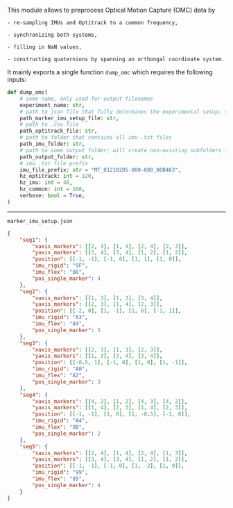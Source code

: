 This module allows to preprocess Optical Motion Capture (OMC) data by
    
    - re-sampling IMUs and Optitrack to a common frequency,
    
    - synchronizing both systems,

    - filling in NaN values,
    
    - constructing quaternions by spanning an orthongal coordinate system.

It mainly exports a single function `dump_omc` which requires the following inputs:
```python
def dump_omc(
    # some name, only used for output filenames
    experiment_name: str,
    # path to json file that fully determines the experimental setup; see below
    path_marker_imu_setup_file: str,
    # path to .csv file
    path_optitrack_file: str,
    # path to folder that contains all imu .txt files 
    path_imu_folder: str,
    # path to some output folder; will create non-existing subfolders in the process 
    path_output_folder: str,
    # imu .txt file prefix
    imu_file_prefix: str = "MT_012102D5-000-000_00B483",
    hz_optitrack: int = 120,
    hz_imu: int = 40,
    hz_common: int = 100,
    verbose: bool = True,
)
```

---

`marker_imu_setup.json`

```json
{
    "seg1": {
        "xaxis_markers": [[2, 4], [1, 4], [2, 4], [2, 3]],
        "yaxis_markers": [[3, 4], [3, 4], [1, 2], [1, 2]],
        "position": [[-1, -1], [-1, 0], [1, 1], [1, 0]],
        "imu_rigid": "9F",
        "imu_flex": "B8",
        "pos_single_marker": 4
    },
    "seg2": {
        "xaxis_markers": [[1, 3], [1, 3], [3, 4]],
        "yaxis_markers": [[2, 3], [1, 4], [2, 3]],
        "position": [[-2, 0], [1, -1], [1, 0], [-1, 1]],
        "imu_rigid": "A3",
        "imu_flex": "84",
        "pos_single_marker": 3
    },
    "seg3": {
        "xaxis_markers": [[2, 3], [1, 3], [2, 3]],
        "yaxis_markers": [[1, 3], [3, 4], [3, 4]],
        "position": [[-0.5, 1], [-1, 0], [1, 0], [1, -1]],
        "imu_rigid": "A0",
        "imu_flex": "A2",
        "pos_single_marker": 3
    },
    "seg4": {
        "xaxis_markers": [[4, 2], [1, 2], [4, 3], [4, 2]],
        "yaxis_markers": [[1, 4], [2, 3], [1, 4], [2, 3]],
        "position": [[-1, -1], [1, 0], [1, -0.5], [-1, 0]],
        "imu_rigid": "A4",
        "imu_flex": "9B",
        "pos_single_marker": 2
    },
    "seg5": {
        "xaxis_markers": [[2, 4], [1, 4], [2, 4], [1, 3]],
        "yaxis_markers": [[3, 4], [3, 4], [1, 2], [1, 2]],
        "position": [[-1, -1], [-1, 0], [1, -2], [1, 0]],
        "imu_rigid": "99",
        "imu_flex": "85",
        "pos_single_marker": 4
    }
}
```